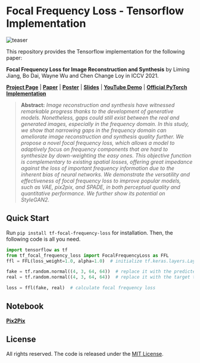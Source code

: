 # Focal Frequency Loss - Tensorflow Implementation

![teaser](https://raw.githubusercontent.com/EndlessSora/focal-frequency-loss/master/resources/teaser.jpg)

This repository provides the Tensorflow implementation for the following paper:

**Focal Frequency Loss for Image Reconstruction and Synthesis** by Liming Jiang, Bo Dai, Wayne Wu and Chen Change Loy 
in ICCV 2021.

[**Project Page**](https://www.mmlab-ntu.com/project/ffl/index.html) | [**Paper**](https://arxiv.org/abs/2012.12821) | [**Poster**](https://liming-jiang.com/projects/FFL/resources/poster.pdf) | [**Slides**](https://liming-jiang.com/projects/FFL/resources/slides.pdf) | [**YouTube Demo**](https://www.youtube.com/watch?v=RNTnDtKvcpc) | [**Official PyTorch Implementation**](https://github.com/EndlessSora/focal-frequency-loss)

> **Abstract:** *Image reconstruction and synthesis have witnessed remarkable progress thanks to the development of generative models. Nonetheless, gaps could still exist between the real and generated images, especially in the frequency domain. In this study, we show that narrowing gaps in the frequency domain can ameliorate image reconstruction and synthesis quality further. We propose a novel focal frequency loss, which allows a model to adaptively focus on frequency components that are hard to synthesize by down-weighting the easy ones. This objective function is complementary to existing spatial losses, offering great impedance against the loss of important frequency information due to the inherent bias of neural networks. We demonstrate the versatility and effectiveness of focal frequency loss to improve popular models, such as VAE, pix2pix, and SPADE, in both perceptual quality and quantitative performance. We further show its potential on StyleGAN2.*


## Quick Start

Run `pip install tf-focal-frequency-loss` for installation. Then, the following code is all you need.

```python
import tensorflow as tf
from tf_focal_frequency_loss import FocalFrequencyLoss as FFL
ffl = FFL(loss_weight=1.0, alpha=1.0)  # initialize tf.keras.layers.Layer class

fake = tf.random.normal((4, 3, 64, 64))  # replace it with the predicted tensor of shape (N, C, H, W)
real = tf.random.normal((4, 3, 64, 64))  # replace it with the target tensor of shape (N, C, H, W)

loss = ffl(fake, real)  # calculate focal frequency loss
```

## Notebook
[**Pix2Pix**](https://github.com/ZohebAbai/Deep-Learning-Projects/blob/master/08_TF_Pix2Pix_on_Edges2Handbags.ipynb)

## License

All rights reserved. The code is released under the [MIT License](https://github.com/ZohebAbai/tf-focal-frequency-loss/blob/main/LICENSE).
